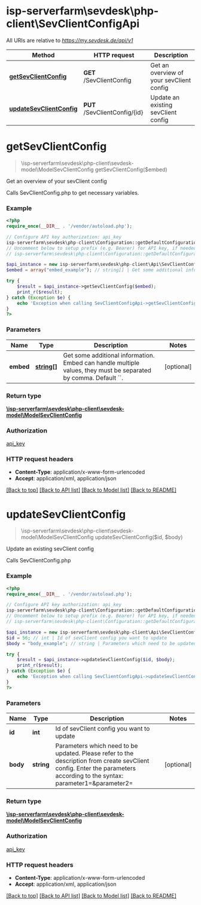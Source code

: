 # isp-serverfarm\sevdesk\php-client\SevClientConfigApi

All URIs are relative to *https://my.sevdesk.de/api/v1*

Method | HTTP request | Description
------------- | ------------- | -------------
[**getSevClientConfig**](SevClientConfigApi.md#getSevClientConfig) | **GET** /SevClientConfig | Get an overview of your sevClient config
[**updateSevClientConfig**](SevClientConfigApi.md#updateSevClientConfig) | **PUT** /SevClientConfig/{id} | Update an existing sevClient config


# **getSevClientConfig**
> \isp-serverfarm\sevdesk\php-client\sevdesk-model\ModelSevClientConfig getSevClientConfig($embed)

Get an overview of your sevClient config

Calls SevClientConfig.php to get necessary variables.

### Example
```php
<?php
require_once(__DIR__ . '/vendor/autoload.php');

// Configure API key authorization: api_key
isp-serverfarm\sevdesk\php-client\Configuration::getDefaultConfiguration()->setApiKey('token', 'YOUR_API_KEY');
// Uncomment below to setup prefix (e.g. Bearer) for API key, if needed
// isp-serverfarm\sevdesk\php-client\Configuration::getDefaultConfiguration()->setApiKeyPrefix('token', 'Bearer');

$api_instance = new isp-serverfarm\sevdesk\php-client\Api\SevClientConfigApi();
$embed = array("embed_example"); // string[] | Get some additional information. Embed can handle multiple values, they must be separated by comma. Default ``.

try {
    $result = $api_instance->getSevClientConfig($embed);
    print_r($result);
} catch (Exception $e) {
    echo 'Exception when calling SevClientConfigApi->getSevClientConfig: ', $e->getMessage(), PHP_EOL;
}
?>
```

### Parameters

Name | Type | Description  | Notes
------------- | ------------- | ------------- | -------------
 **embed** | [**string[]**](../Model/string.md)| Get some additional information. Embed can handle multiple values, they must be separated by comma. Default &#x60;&#x60;. | [optional]

### Return type

[**\isp-serverfarm\sevdesk\php-client\sevdesk-model\ModelSevClientConfig**](../Model/ModelSevClientConfig.md)

### Authorization

[api_key](../../README.md#api_key)

### HTTP request headers

 - **Content-Type**: application/x-www-form-urlencoded
 - **Accept**: application/xml, application/json

[[Back to top]](#) [[Back to API list]](../../README.md#documentation-for-api-endpoints) [[Back to Model list]](../../README.md#documentation-for-models) [[Back to README]](../../README.md)

# **updateSevClientConfig**
> \isp-serverfarm\sevdesk\php-client\sevdesk-model\ModelSevClientConfig updateSevClientConfig($id, $body)

Update an existing sevClient config

Calls SevClientConfig.php

### Example
```php
<?php
require_once(__DIR__ . '/vendor/autoload.php');

// Configure API key authorization: api_key
isp-serverfarm\sevdesk\php-client\Configuration::getDefaultConfiguration()->setApiKey('token', 'YOUR_API_KEY');
// Uncomment below to setup prefix (e.g. Bearer) for API key, if needed
// isp-serverfarm\sevdesk\php-client\Configuration::getDefaultConfiguration()->setApiKeyPrefix('token', 'Bearer');

$api_instance = new isp-serverfarm\sevdesk\php-client\Api\SevClientConfigApi();
$id = 56; // int | Id of sevClient config you want to update
$body = "body_example"; // string | Parameters which need to be updated. Please refer to the description from create sevClient config.    Enter the parameters according to the syntax: parameter1=&parameter2=

try {
    $result = $api_instance->updateSevClientConfig($id, $body);
    print_r($result);
} catch (Exception $e) {
    echo 'Exception when calling SevClientConfigApi->updateSevClientConfig: ', $e->getMessage(), PHP_EOL;
}
?>
```

### Parameters

Name | Type | Description  | Notes
------------- | ------------- | ------------- | -------------
 **id** | **int**| Id of sevClient config you want to update |
 **body** | **string**| Parameters which need to be updated. Please refer to the description from create sevClient config.    Enter the parameters according to the syntax: parameter1&#x3D;&amp;parameter2&#x3D; | [optional]

### Return type

[**\isp-serverfarm\sevdesk\php-client\sevdesk-model\ModelSevClientConfig**](../Model/ModelSevClientConfig.md)

### Authorization

[api_key](../../README.md#api_key)

### HTTP request headers

 - **Content-Type**: application/x-www-form-urlencoded
 - **Accept**: application/xml, application/json

[[Back to top]](#) [[Back to API list]](../../README.md#documentation-for-api-endpoints) [[Back to Model list]](../../README.md#documentation-for-models) [[Back to README]](../../README.md)

